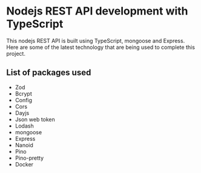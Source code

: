 # Nodejs REST API development with TypeScript 

This nodejs REST API is built using TypeScript, mongoose and Express. Here are some of the latest technology that are being used 
to complete this project.

## List of packages used 
* Zod
* Bcrypt 
* Config 
* Cors
* Dayjs
* Json web token
* Lodash
* mongoose
* Express
* Nanoid
* Pino
* Pino-pretty
* Docker
 